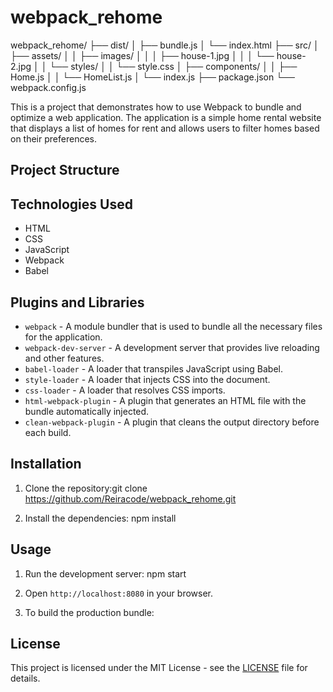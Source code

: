 # webpack_rehome
webpack_rehome/
├── dist/
│   ├── bundle.js
│   └── index.html
├── src/
│   ├── assets/
│   │   ├── images/
│   │   │   ├── house-1.jpg
│   │   │   └── house-2.jpg
│   │   └── styles/
│   │       └── style.css
│   ├── components/
│   │   ├── Home.js
│   │   └── HomeList.js
│   └── index.js
├── package.json
└── webpack.config.js



This is a project that demonstrates how to use Webpack to bundle and optimize a web application. The application is a simple home rental website that displays a list of homes for rent and allows users to filter homes based on their preferences.

## Project Structure


## Technologies Used

- HTML
- CSS
- JavaScript
- Webpack
- Babel

## Plugins and Libraries

- `webpack` - A module bundler that is used to bundle all the necessary files for the application.
- `webpack-dev-server` - A development server that provides live reloading and other features.
- `babel-loader` - A loader that transpiles JavaScript using Babel.
- `style-loader` - A loader that injects CSS into the document.
- `css-loader` - A loader that resolves CSS imports.
- `html-webpack-plugin` - A plugin that generates an HTML file with the bundle automatically injected.
- `clean-webpack-plugin` - A plugin that cleans the output directory before each build.

## Installation

1. Clone the repository:git clone https://github.com/Reiracode/webpack_rehome.git

2. Install the dependencies: npm install

## Usage

1. Run the development server: npm start

2. Open `http://localhost:8080` in your browser.

3. To build the production bundle:


## License

This project is licensed under the MIT License - see the [LICENSE](LICENSE) file for details.


